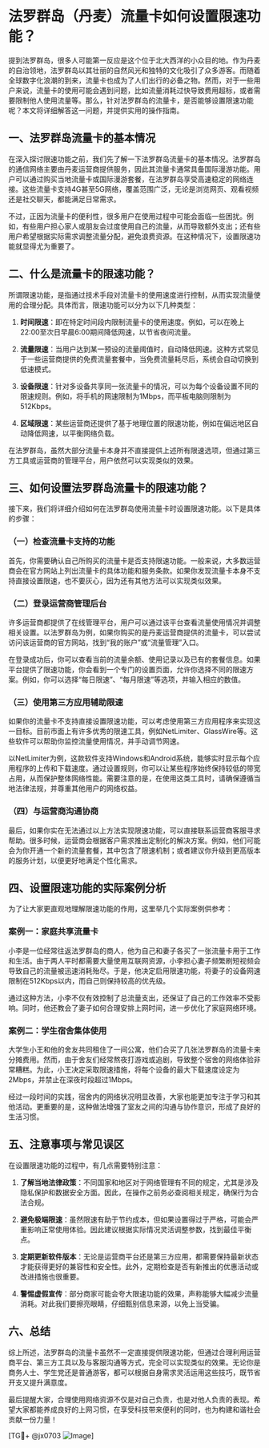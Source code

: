 # 法罗群岛（丹麦）流量卡如何设置限速功能？

提到法罗群岛，很多人可能第一反应是这个位于北大西洋的小众目的地。作为丹麦的自治领地，法罗群岛以其壮丽的自然风光和独特的文化吸引了众多游客。而随着全球数字化浪潮的到来，流量卡也成为了人们出行的必备之物。然而，对于一些用户来说，流量卡的使用可能会遇到问题，比如流量消耗过快导致费用超标，或者需要限制他人使用流量等。那么，针对法罗群岛的流量卡，是否能够设置限速功能呢？本文将详细解答这一问题，并提供实用的操作指南。

## 一、法罗群岛流量卡的基本情况

在深入探讨限速功能之前，我们先了解一下法罗群岛流量卡的基本情况。法罗群岛的通信网络主要由丹麦运营商提供服务，因此其流量卡通常具备国际漫游功能。用户可以通过购买当地流量卡或国际漫游套餐，在法罗群岛享受高速稳定的网络连接。这些流量卡支持4G甚至5G网络，覆盖范围广泛，无论是浏览网页、观看视频还是社交聊天，都能满足日常需求。

不过，正因为流量卡的便利性，很多用户在使用过程中可能会面临一些困扰。例如，有些用户担心家人或朋友会过度使用自己的流量，从而导致额外支出；还有些用户希望根据实际需求调整流量分配，避免浪费资源。在这种情况下，设置限速功能就显得尤为重要了。

## 二、什么是流量卡的限速功能？

所谓限速功能，是指通过技术手段对流量卡的使用速度进行控制，从而实现流量使用的合理分配。具体而言，限速功能可以分为以下几种类型：

1. **时间限速**：即在特定时间段内限制流量卡的使用速度。例如，可以在晚上22:00至次日早晨6:00期间降低网速，以节省夜间流量。
   
2. **流量限速**：当用户达到某一预设的流量阈值时，自动降低网速。这种方式常见于一些运营商提供的免费流量套餐中，当免费流量耗尽后，系统会自动切换到低速模式。

3. **设备限速**：针对多设备共享同一张流量卡的情况，可以为每个设备设置不同的限速规则。例如，将手机的网速限制为1Mbps，而平板电脑则限制为512Kbps。

4. **区域限速**：某些运营商还提供了基于地理位置的限速功能，例如在偏远地区自动降低网速，以平衡网络负载。

在法罗群岛，虽然大部分流量卡本身并不直接提供上述所有限速选项，但通过第三方工具或运营商的管理平台，用户依然可以实现类似的效果。

## 三、如何设置法罗群岛流量卡的限速功能？

接下来，我们将详细介绍如何在法罗群岛使用流量卡时设置限速功能。以下是具体的步骤：

### （一）检查流量卡支持的功能

首先，你需要确认自己所购买的流量卡是否支持限速功能。一般来说，大多数运营商会在官方网站上列出流量卡的具体功能和服务条款。如果你发现流量卡本身不支持直接设置限速，也不要灰心，因为还有其他方法可以实现类似效果。

### （二）登录运营商管理后台

许多运营商都提供了在线管理平台，用户可以通过该平台查看流量使用情况并调整相关设置。以法罗群岛为例，如果你购买的是丹麦运营商提供的流量卡，可以尝试访问该运营商的官方网站，找到“我的账户”或“流量管理”入口。

在登录成功后，你可以查看当前的流量余额、使用记录以及已有的套餐信息。如果平台提供了限速功能，你会看到一个专门的设置页面，允许你选择不同的限速方案。例如，你可以选择“每日限速”、“每月限速”等选项，并输入相应的数值。

### （三）使用第三方应用辅助限速

如果你的流量卡不支持直接设置限速功能，可以考虑使用第三方应用程序来实现这一目标。目前市面上有许多优秀的限速工具，例如NetLimiter、GlassWire等。这些软件可以帮助你监控流量使用情况，并手动调节网速。

以NetLimiter为例，这款软件支持Windows和Android系统，能够实时显示每个应用程序的上传和下载速度。通过设置规则，你可以让某些程序始终保持较低的带宽占用，从而保护整体网络性能。需要注意的是，在使用这类工具时，请确保遵循当地法律法规，并尊重其他用户的网络权益。

### （四）与运营商沟通协商

最后，如果你实在无法通过以上方法实现限速功能，可以直接联系运营商客服寻求帮助。很多时候，运营商会根据客户需求推出定制化的解决方案。例如，他们可能会为你开通一个新的流量套餐，其中包含了限速机制；或者建议你升级到更高版本的服务计划，以便更好地满足个性化需求。

## 四、设置限速功能的实际案例分析

为了让大家更直观地理解限速功能的作用，这里举几个实际案例供参考：

### 案例一：家庭共享流量卡

小李是一位经常往返法罗群岛的商人，他为自己和妻子各买了一张流量卡用于工作和生活。由于两人平时都需要大量使用互联网资源，小李担心妻子频繁刷短视频会导致自己的流量被迅速消耗殆尽。于是，他决定启用限速功能，将妻子的设备网速限制在512Kbps以内，而自己则保持较高的优先级。

通过这种方法，小李不仅有效控制了总流量支出，还保证了自己的工作效率不受影响。同时，他还教会了妻子如何合理安排上网时间，进一步优化了家庭网络环境。

### 案例二：学生宿舍集体使用

大学生小王和他的舍友共同租住了一间公寓，他们合买了几张法罗群岛的流量卡来分摊费用。然而，由于舍友们经常熬夜打游戏或追剧，导致整个宿舍的网络体验非常糟糕。为此，小王决定采取限速措施，将每个设备的最大下载速度设定为2Mbps，并禁止在深夜时段超过1Mbps。

经过一段时间的实践，宿舍内的网络状况明显改善，大家也能更加专注于学习和其他活动。更重要的是，这种做法增强了室友之间的沟通与协作意识，形成了良好的生活习惯。

## 五、注意事项与常见误区

在设置限速功能的过程中，有几点需要特别注意：

1. **了解当地法律政策**：不同国家和地区对于网络管理有不同的规定，尤其是涉及隐私保护和数据安全方面。因此，在操作之前务必查阅相关规定，确保行为合法合规。

2. **避免极端限速**：虽然限速有助于节约成本，但如果设置得过于严格，可能会严重影响正常使用体验。因此建议根据实际情况灵活调整参数，找到最佳平衡点。

3. **定期更新软件版本**：无论是运营商平台还是第三方应用，都需要保持最新状态才能获得更好的兼容性和安全性。此外，定期检查是否有新推出的优惠活动或改进措施也很重要。

4. **警惕虚假宣传**：部分商家可能会夸大限速功能的效果，声称能够大幅减少流量消耗。对此我们要擦亮眼睛，仔细甄别信息来源，以免上当受骗。

## 六、总结

综上所述，法罗群岛的流量卡虽然不一定直接提供限速功能，但通过合理利用运营商平台、第三方工具以及与客服沟通等方式，完全可以实现类似的效果。无论你是商务人士、学生党还是普通游客，都可以根据自身需求灵活运用这些技巧，既节省开支又提升满意度。

最后提醒大家，合理使用网络资源不仅是对自己负责，也是对他人负责的表现。希望大家都能养成良好的上网习惯，在享受科技带来便利的同时，也为构建和谐社会贡献一份力量！

[TG💪+ @jx0703 ![Image](https://github.com/user-attachments/assets/dbca1d08-cadb-493c-b0ec-ad6f7a83f270)]